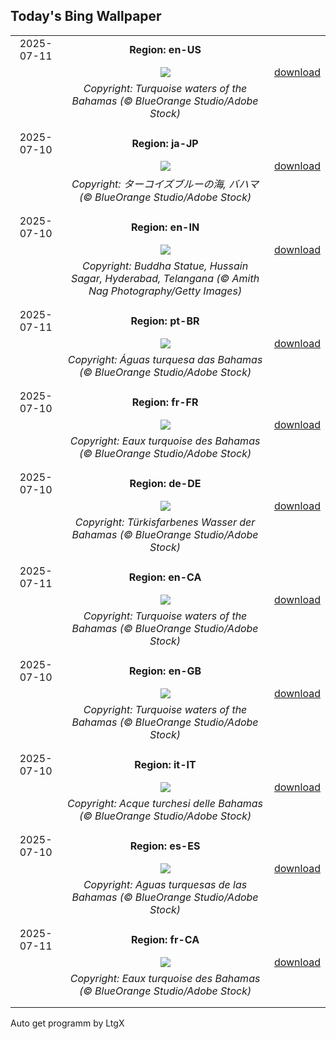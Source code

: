 ## Today's Bing Wallpaper
|      |      |      |
| :----: | :----: | :----: |
|2025-07-11|**Region: en-US**||
||![](https://www.bing.com/th?id=OHR.BahamaBlues_EN-US1367794856_UHD.jpg&pid=hp&w=1152&h=648&rs=1&c=4)| [download](https://www.bing.com/th?id=OHR.BahamaBlues_EN-US1367794856_UHD.jpg)|
||*Copyright: Turquoise waters of the Bahamas (© BlueOrange Studio/Adobe Stock)*
||
|||
|2025-07-10|**Region: ja-JP**||
||![](https://www.bing.com/th?id=OHR.BahamaBlues_JA-JP9790462699_UHD.jpg&pid=hp&w=1152&h=648&rs=1&c=4)| [download](https://www.bing.com/th?id=OHR.BahamaBlues_JA-JP9790462699_UHD.jpg)|
||*Copyright: ターコイズブルーの海, バハマ (© BlueOrange Studio/Adobe Stock)*
||
|||
|2025-07-10|**Region: en-IN**||
||![](https://www.bing.com/th?id=OHR.LordBuddha_EN-IN7435610826_UHD.jpg&pid=hp&w=1152&h=648&rs=1&c=4)| [download](https://www.bing.com/th?id=OHR.LordBuddha_EN-IN7435610826_UHD.jpg)|
||*Copyright: Buddha Statue, Hussain Sagar, Hyderabad, Telangana (© Amith Nag Photography/Getty Images)*
||
|||
|2025-07-11|**Region: pt-BR**||
||![](https://www.bing.com/th?id=OHR.BahamaBlues_PT-BR4354630844_UHD.jpg&pid=hp&w=1152&h=648&rs=1&c=4)| [download](https://www.bing.com/th?id=OHR.BahamaBlues_PT-BR4354630844_UHD.jpg)|
||*Copyright: Águas turquesa das Bahamas (© BlueOrange Studio/Adobe Stock)*
||
|||
|2025-07-10|**Region: fr-FR**||
||![](https://www.bing.com/th?id=OHR.BahamaBlues_FR-FR8439615037_UHD.jpg&pid=hp&w=1152&h=648&rs=1&c=4)| [download](https://www.bing.com/th?id=OHR.BahamaBlues_FR-FR8439615037_UHD.jpg)|
||*Copyright: Eaux turquoise des Bahamas (© BlueOrange Studio/Adobe Stock)*
||
|||
|2025-07-10|**Region: de-DE**||
||![](https://www.bing.com/th?id=OHR.BahamaBlues_DE-DE5750119392_UHD.jpg&pid=hp&w=1152&h=648&rs=1&c=4)| [download](https://www.bing.com/th?id=OHR.BahamaBlues_DE-DE5750119392_UHD.jpg)|
||*Copyright: Türkisfarbenes Wasser der Bahamas (© BlueOrange Studio/Adobe Stock)*
||
|||
|2025-07-11|**Region: en-CA**||
||![](https://www.bing.com/th?id=OHR.BahamaBlues_EN-CA4070961234_UHD.jpg&pid=hp&w=1152&h=648&rs=1&c=4)| [download](https://www.bing.com/th?id=OHR.BahamaBlues_EN-CA4070961234_UHD.jpg)|
||*Copyright: Turquoise waters of the Bahamas (© BlueOrange Studio/Adobe Stock)*
||
|||
|2025-07-10|**Region: en-GB**||
||![](https://www.bing.com/th?id=OHR.BahamaBlues_EN-GB3767867532_UHD.jpg&pid=hp&w=1152&h=648&rs=1&c=4)| [download](https://www.bing.com/th?id=OHR.BahamaBlues_EN-GB3767867532_UHD.jpg)|
||*Copyright: Turquoise waters of the Bahamas (© BlueOrange Studio/Adobe Stock)*
||
|||
|2025-07-10|**Region: it-IT**||
||![](https://www.bing.com/th?id=OHR.BahamaBlues_IT-IT2994052693_UHD.jpg&pid=hp&w=1152&h=648&rs=1&c=4)| [download](https://www.bing.com/th?id=OHR.BahamaBlues_IT-IT2994052693_UHD.jpg)|
||*Copyright: Acque turchesi delle Bahamas (© BlueOrange Studio/Adobe Stock)*
||
|||
|2025-07-10|**Region: es-ES**||
||![](https://www.bing.com/th?id=OHR.BahamaBlues_ES-ES3186595692_UHD.jpg&pid=hp&w=1152&h=648&rs=1&c=4)| [download](https://www.bing.com/th?id=OHR.BahamaBlues_ES-ES3186595692_UHD.jpg)|
||*Copyright: Aguas turquesas de las Bahamas (© BlueOrange Studio/Adobe Stock)*
||
|||
|2025-07-11|**Region: fr-CA**||
||![](https://www.bing.com/th?id=OHR.BahamaBlues_FR-CA5790040878_UHD.jpg&pid=hp&w=1152&h=648&rs=1&c=4)| [download](https://www.bing.com/th?id=OHR.BahamaBlues_FR-CA5790040878_UHD.jpg)|
||*Copyright: Eaux turquoise des Bahamas (© BlueOrange Studio/Adobe Stock)*
||
|||

Auto get programm by LtgX
